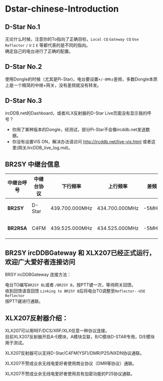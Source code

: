 # Dstar-chinese-Introduction

## D-Star No.1  
无论什么时候，注意你的To指向了正确目标，`Local CQ` `Gateway CQ` `Use Reflector`  `/` `U` `I` `E` 等都代表的是不同的指向。  
确定自己的电台进行了正确的配置。

## D-Star No.2  

使用Dongle的时候（尤其是Pi-Star)，电台要设置`+/-0Mhz`差频，多数Dongle本质上是一个精简的中继+网关，没有差频就没有转发。

## D-Star No.3  

ircDDB.net的Dashboard，或者XLX反射器的D-Star Live页面没有显示我的呼号？  
  
 * 你用了某种版本的Dongle，经测试，部分Pi-Star不会像ircddb.net发送数据。  
 * 你没有设置VIS  ON，解决办法请访问 http://ircddb.net/live-vis.html  或者这里(网关/ircDDB_live_log.md)。 


## BR2SY 中继台信息

|中继台呼号|中继台协议|下行频率|上行频率|差频|备注|
|---|---|---|---|---|---|
|**BR2SY**|D-Star|439.700.000MHz|434.700.000MHz|-5MHz|---|
|**BR2RSA**|C4FM|439.525.000MHz|434.525.000MHz|-5MHz|---|

## BR2SY ircDDBGateway 和 XLX207已经正式运行，欢迎广大爱好者连接访问  

BRSY ircDDBGateway 连接方法：  

电台TO编写`BR2SY BL`或者 `/BR2SY B`，按PTT键一次，等待网关回馈。  
收到回馈语音回馈 `Linking to BR2SY B`后将电台TO调整至`Reflector--USE Reflector`  
按PTT键进行通联。

## XLX207反射器介绍：

XLX207可以用REF/DCS/XRF/XLX任意一种协议连接。  
目前XLX207反射器开启A-E模块，A模块互联，B/C模块D-STAR专用，D/E模块用于测试。

XLX207反射器可以支持D-Star/C4FM(YSF)/DMR/P25/NXDN协议通联。  

XLX207不赞成业余无线电爱好者使用商业协议（DMR等协议）通联。  

XLX207不赞成业余无线电爱好者使用具有加密功能的P25协议通联。
